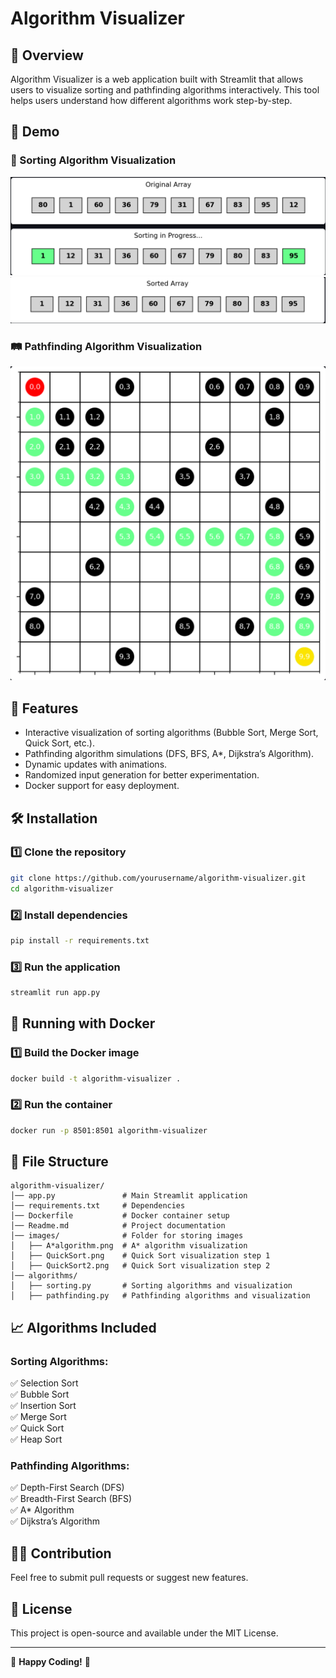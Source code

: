 # Algorithm Visualizer

## 📌 Overview
Algorithm Visualizer is a web application built with Streamlit that allows users to visualize sorting and pathfinding algorithms interactively. This tool helps users understand how different algorithms work step-by-step.

## 🎥 Demo
### 🔢 Sorting Algorithm Visualization
![Quick Sort Step 1](images/QuickSort.png)
![Quick Sort Step 2](images/QuickSort2.png)

### 🛤️ Pathfinding Algorithm Visualization
![A* Pathfinding Algorithm Result](images/A*algorithm.png)

## 🚀 Features
- Interactive visualization of sorting algorithms (Bubble Sort, Merge Sort, Quick Sort, etc.).
- Pathfinding algorithm simulations (DFS, BFS, A*, Dijkstra’s Algorithm).
- Dynamic updates with animations.
- Randomized input generation for better experimentation.
- Docker support for easy deployment.

## 🛠️ Installation

### 1️⃣ Clone the repository
```sh
git clone https://github.com/yourusername/algorithm-visualizer.git
cd algorithm-visualizer
```

### 2️⃣ Install dependencies
```sh
pip install -r requirements.txt
```

### 3️⃣ Run the application
```sh
streamlit run app.py
```

## 🐳 Running with Docker

### 1️⃣ Build the Docker image
```sh
docker build -t algorithm-visualizer .
```

### 2️⃣ Run the container
```sh
docker run -p 8501:8501 algorithm-visualizer
```

## 📜 File Structure
```
algorithm-visualizer/
│── app.py               # Main Streamlit application
│── requirements.txt     # Dependencies
│── Dockerfile           # Docker container setup
│── Readme.md            # Project documentation
│── images/              # Folder for storing images
│   ├── A*algorithm.png  # A* algorithm visualization
│   ├── QuickSort.png    # Quick Sort visualization step 1
│   ├── QuickSort2.png   # Quick Sort visualization step 2
│── algorithms/
│   ├── sorting.py       # Sorting algorithms and visualization
│   ├── pathfinding.py   # Pathfinding algorithms and visualization
```

## 📈 Algorithms Included
### Sorting Algorithms:
✅ Selection Sort  
✅ Bubble Sort  
✅ Insertion Sort  
✅ Merge Sort  
✅ Quick Sort  
✅ Heap Sort  

### Pathfinding Algorithms:
✅ Depth-First Search (DFS)  
✅ Breadth-First Search (BFS)  
✅ A* Algorithm  
✅ Dijkstra’s Algorithm  

## 👨‍💻 Contribution
Feel free to submit pull requests or suggest new features.

## 📄 License
This project is open-source and available under the MIT License.

---
🚀 **Happy Coding!** 🚀

